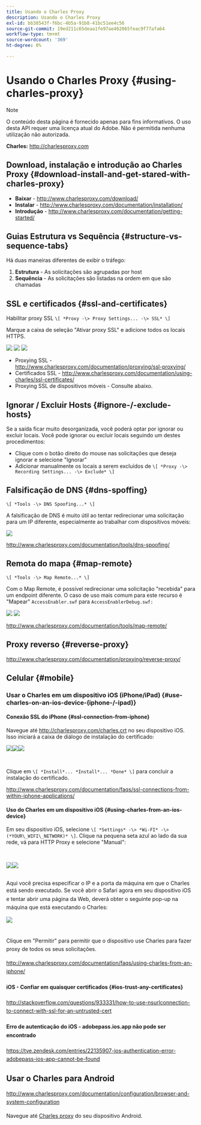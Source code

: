 ```yaml
---
title: Usando o Charles Proxy
description: Usando o Charles Proxy
exl-id: bb38543f-f6bc-4b5a-91b8-41bc51ee4c56
source-git-commit: 19ed211c65deaa1fe97ae462065feac9f77afa64
workflow-type: tm+mt
source-wordcount: '369'
ht-degree: 0%

---
```


# Usando o Charles Proxy {#using-charles-proxy}

>[!NOTE]
>
>O conteúdo desta página é fornecido apenas para fins informativos. O uso desta API requer uma licença atual do Adobe. Não é permitida nenhuma utilização não autorizada.


**Charles:** <http://charlesproxy.com>


## Download, instalação e introdução ao Charles Proxy {#download-install-and-get-stared-with-charles-proxy}

- **Baixar** - <http://www.charlesproxy.com/download/>
- **Instalar** - <http://www.charlesproxy.com/documentation/installation/>
- **Introdução** - <http://www.charlesproxy.com/documentation/getting-started/>


## Guias Estrutura vs Sequência {#structure-vs-sequence-tabs}

Há duas maneiras diferentes de exibir o tráfego:

1. **Estrutura** - As solicitações são agrupadas por host
1. **Sequência** - As solicitações são listadas na ordem em que são chamadas


## SSL e certificados {#ssl-and-certificates}

Habilitar proxy SSL `\[ *Proxy -\> Proxy Settings... -\> SSL* \]`

Marque a caixa de seleção &quot;Ativar proxy SSL&quot; e adicione todos os locais HTTPS.


![](https://dzf8vqv24eqhg.cloudfront.net/userfiles/258/326/ckfinder/images/ProxySettings.PNG) ![](https://dzf8vqv24eqhg.cloudfront.net/userfiles/258/326/ckfinder/images/SSLSettings.PNG) ![](https://dzf8vqv24eqhg.cloudfront.net/userfiles/258/326/ckfinder/images/AddHttpsLocations.PNG)



- Proxying SSL - <http://www.charlesproxy.com/documentation/proxying/ssl-proxying/>
- Certificados SSL - <http://www.charlesproxy.com/documentation/using-charles/ssl-certificates/>
- Proxying SSL de dispositivos móveis - Consulte abaixo.


## Ignorar / Excluir Hosts {#ignore-/-exclude-hosts}

Se a saída ficar muito desorganizada, você poderá optar por ignorar ou excluir locais. Você pode ignorar ou excluir locais seguindo um destes procedimentos:

- Clique com o botão direito do mouse nas solicitações que deseja ignorar e selecione &quot;Ignorar&quot;
- Adicionar manualmente os locais a serem excluídos de `\[ *Proxy -\> Recording Settings... -\> Exclude* \]`


## Falsificação de DNS {#dns-spoffing}

`\[ *Tools -\> DNS Spoofing...* \]`



A falsificação de DNS é muito útil ao tentar redirecionar uma solicitação para um IP diferente, especialmente ao trabalhar com dispositivos móveis:

![](https://dzf8vqv24eqhg.cloudfront.net/userfiles/258/326/ckfinder/images/DNSSpoofing.PNG)

<http://www.charlesproxy.com/documentation/tools/dns-spoofing/>


## Remota do mapa {#map-remote}

`\[ *Tools -\> Map Remote...* \]`



Com o Map Remote, é possível redirecionar uma solicitação &quot;recebida&quot; para um endpoint diferente. O caso de uso mais comum para este recurso é &quot;Mapear&quot; `AccessEnabler.swf` para `AccessEnablerDebug.swf:`

![](https://dzf8vqv24eqhg.cloudfront.net/userfiles/258/326/ckfinder/images/MapRemote.PNG) ![](https://dzf8vqv24eqhg.cloudfront.net/userfiles/258/326/ckfinder/images/MapRemoteAdd.PNG)

<http://www.charlesproxy.com/documentation/tools/map-remote/>



## Proxy reverso {#reverse-proxy}

<http://www.charlesproxy.com/documentation/proxying/reverse-proxy/>

## Celular {#mobile}

### Usar o Charles em um dispositivo iOS (iPhone/iPad) {#use-charles-on-an-ios-device-(iphone-/-ipad)}

#### Conexão SSL do iPhone {#ssl-connection-from-iphone}

Navegue até <http://charlesproxy.com/charles.crt> no seu dispositivo iOS.  Isso iniciará a caixa de diálogo de instalação do certificado:

![](https://dzf8vqv24eqhg.cloudfront.net/userfiles/258/326/ckfinder/images/iOSDeviceSSLCertificate1\(1\).PNG)![](https://dzf8vqv24eqhg.cloudfront.net/userfiles/258/326/ckfinder/images/iOSDeviceSSLCertificate2\(1\).PNG)![](https://dzf8vqv24eqhg.cloudfront.net/userfiles/258/326/ckfinder/images/iOSDeviceSSLCertificate3.PNG)

</br>

Clique em `\[ *Install*... *Install*... *Done* \]` para concluir a instalação do certificado.

<http://www.charlesproxy.com/documentation/faqs/ssl-connections-from-within-iphone-applications/>



#### Uso do Charles em um dispositivo iOS {#using-charles-from-an-ios-device}

Em seu dispositivo iOS, selecione `\[ *Settings* -\> *Wi-FI* -\> (*YOUR\_WIFI\_NETWORK)* \]`. Clique na pequena seta azul ao lado da sua rede, vá para HTTP Proxy e selecione &quot;Manual&quot;:


</br>

![](https://dzf8vqv24eqhg.cloudfront.net/userfiles/258/326/ckfinder/images/iOSDeviceManualProxy1.png)![](https://dzf8vqv24eqhg.cloudfront.net/userfiles/258/326/ckfinder/images/iOSDeviceManualProxy2.PNG)


</br>
Aqui você precisa especificar o IP e a porta da máquina em que o Charles está sendo executado. <span style="line-height: 1.6em;">Se você abrir o Safari agora em seu dispositivo iOS e tentar abrir uma página da Web, deverá obter o seguinte pop-up na máquina que está executando o Charles:

</br>

![](https://dzf8vqv24eqhg.cloudfront.net/userfiles/258/326/ckfinder/images/iOSDeviceManualProxy3.PNG)

</br>
Clique em "Permitir" para permitir que o dispositivo use Charles para fazer proxy de todos os seus
solicitações.

<http://www.charlesproxy.com/documentation/faqs/using-charles-from-an-iphone/>


#### iOS - Confiar em quaisquer certificados {#ios-trust-any-certificates}

<http://stackoverflow.com/questions/933331/how-to-use-nsurlconnection-to-connect-with-ssl-for-an-untrusted-cert>

#### Erro de autenticação do iOS - adobepass.ios.app não pode ser encontrado

<https://tve.zendesk.com/entries/22135907-ios-authentication-error-adobepass-ios-app-cannot-be-found>


## Usar o Charles para Android

<http://www.charlesproxy.com/documentation/configuration/browser-and-system-configuration>


Navegue até [Charles proxy](http://charlesproxy.com/charles.crt) do seu dispositivo Android.
